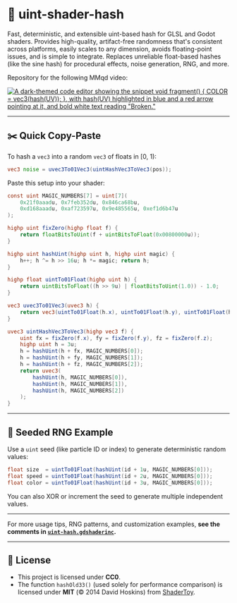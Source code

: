 # 🎲 uint-shader-hash

Fast, deterministic, and extensible uint-based hash for GLSL and Godot shaders. Provides high-quality, artifact-free randomness that's consistent across platforms, easily scales to any dimension, avoids floating-point issues, and is simple to integrate. Replaces unreliable float-based hashes (like the sine hash) for procedural effects, noise generation, RNG, and more.

Repository for the following MMqd video:

[![A dark-themed code editor showing the snippet `void fragment() { COLOR = vec3(hash(UV)); }`, with `hash(UV)` highlighted in blue and a red arrow pointing at it, and bold white text reading "Broken."](https://img.youtube.com/vi/EmD0wYZZ0Z0/0.jpg)](http://www.youtube.com/watch?v=EmD0wYZZ0Z0 "The Function Every Graphics Programmer Gets Wrong")

---

## ✂️ Quick Copy-Paste

To hash a `vec3` into a random `vec3` of floats in [0, 1):

```glsl
vec3 noise = uvec3To01Vec3(uintHashVec3ToVec3(pos));
```

Paste this setup into your shader:

```glsl
const uint MAGIC_NUMBERS[7] = uint[7](
    0x21f0aaadu, 0x7feb352du, 0x846ca68bu,
    0xd168aaadu, 0xaf723597u, 0x9e485565u, 0xef1d6b47u
);

highp uint fixZero(highp float f) {
    return floatBitsToUint(f + uintBitsToFloat(0x00800000u));
}

highp uint hashUint(highp uint h, highp uint magic) {
    h++; h ^= h >> 16u; h *= magic; return h;
}

highp float uintTo01Float(highp uint h) {
    return uintBitsToFloat((h >> 9u) | floatBitsToUint(1.0)) - 1.0;
}

vec3 uvec3To01Vec3(uvec3 h) {
    return vec3(uintTo01Float(h.x), uintTo01Float(h.y), uintTo01Float(h.z));
}

uvec3 uintHashVec3ToVec3(highp vec3 f) {
    uint fx = fixZero(f.x), fy = fixZero(f.y), fz = fixZero(f.z);
    highp uint h = 3u;
    h = hashUint(h + fx, MAGIC_NUMBERS[0]);
    h = hashUint(h + fy, MAGIC_NUMBERS[1]);
    h = hashUint(h + fz, MAGIC_NUMBERS[2]);
    return uvec3(
        hashUint(h, MAGIC_NUMBERS[0]),
        hashUint(h, MAGIC_NUMBERS[1]),
        hashUint(h, MAGIC_NUMBERS[2])
    );
}
```

---

## 🎲 Seeded RNG Example

Use a `uint` seed (like particle ID or index) to generate deterministic random values:

```glsl
float size  = uintTo01Float(hashUint(id + 1u, MAGIC_NUMBERS[0]));
float speed = uintTo01Float(hashUint(id + 2u, MAGIC_NUMBERS[0]));
float color = uintTo01Float(hashUint(id + 3u, MAGIC_NUMBERS[0]));
```

You can also XOR or increment the seed to generate multiple independent values.

---

For more usage tips, RNG patterns, and customization examples,
**see the comments in [`uint-hash.gdshaderinc`](./uint-hash.gdshaderinc).**

---

## 🪪 License

- This project is licensed under **CC0**.
- The function `hashOld33()` (used solely for performance comparison) is licensed under **MIT** (© 2014 David Hoskins) from [ShaderToy](https://www.shadertoy.com/view/4djSRW).
